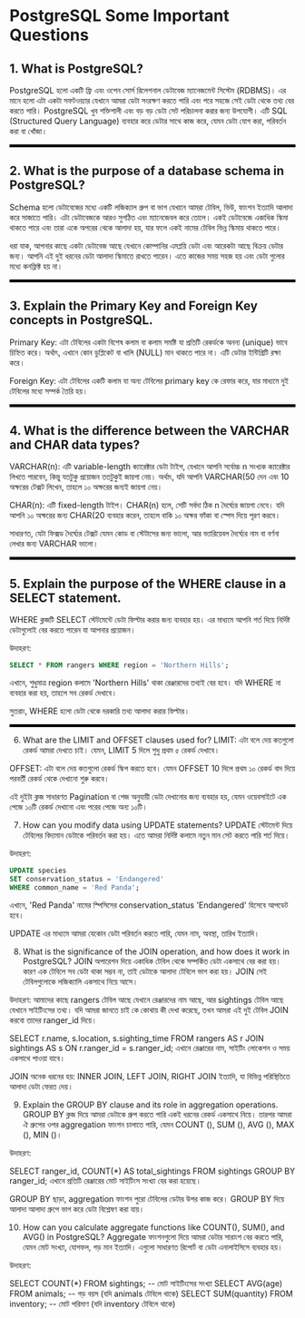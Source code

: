 # PostgreSQL Some Important Questions
## 1. What is PostgreSQL?

PostgreSQL হলো একটি ফ্রি এবং ওপেন সোর্স রিলেশনাল ডেটাবেজ ম্যানেজমেন্ট সিস্টেম (RDBMS)। এর মানে হলো এটা একটা সফটওয়্যার যেখানে আমরা ডেটা সংরক্ষণ করতে পারি এবং পরে সহজে সেই ডেটা থেকে তথ্য বের করতে পারি। PostgreSQL খুব শক্তিশালী এবং বড় বড় ডেটা সেট পরিচালনা করার জন্য উপযোগী। এটি SQL (Structured Query Language) ব্যবহার করে ডেটার সাথে কাজ করে, যেমন ডেটা যোগ করা, পরিবর্তন করা বা খোঁজা।

<hr style="border: 2px solid black;">

## 2. What is the purpose of a database schema in PostgreSQL?

Schema হলো ডেটাবেজের মধ্যে একটি লজিক্যাল গ্রুপ বা ভাগ যেখানে আমরা টেবিল, ভিউ, ফাংশন ইত্যাদি আলাদা করে সাজাতে পারি। এটা ডেটাবেজকে আরও সুগঠিত এবং ম্যানেজেবল করে তোলে। একই ডেটাবেজে একাধিক স্কিমা থাকতে পারে এবং তারা একে অপরের থেকে আলাদা হয়, যার ফলে একই নামের টেবিল ভিন্ন স্কিমায় থাকতে পারে।

ধরা যাক, আপনার কাছে একটা ডেটাবেজ আছে যেখানে কোম্পানির এমপ্লয়ি ডেটা এবং আরেকটা আছে বিক্রয় ডেটার জন্য। আপনি এই দুই ধরনের ডেটা আলাদা স্কিমাতে রাখতে পারেন। এতে কাজের সময় সহজ হয় এবং ডেটা গুলোর মধ্যে কনফ্লিক্ট হয় না।

<hr style="border: 2px solid black;">

## 3. Explain the Primary Key and Foreign Key concepts in PostgreSQL.

Primary Key: এটা টেবিলের একটা বিশেষ কলাম বা কলাম সমষ্টি যা প্রতিটি রেকর্ডকে অনন্য (unique) ভাবে চিহ্নিত করে। অর্থাৎ, এখানে কোন ডুপ্লিকেট বা খালি (NULL) মান থাকতে পারে না। এটি ডেটার ইন্টিগ্রিটি রক্ষা করে।

Foreign Key: এটা টেবিলের একটি কলাম যা অন্য টেবিলের primary key কে রেফার করে, যার মাধ্যমে দুই টেবিলের মধ্যে সম্পর্ক তৈরি হয়।

<hr style="border: 2px solid black;">

## 4. What is the difference between the VARCHAR and CHAR data types?

VARCHAR(n): এটি variable-length ক্যারেক্টার ডেটা টাইপ, যেখানে আপনি সর্বোচ্চ n সংখ্যক ক্যারেক্টার লিখতে পারবেন, কিন্তু যতটুকু প্রয়োজন ততটুকুই জায়গা নেয়। অর্থাৎ, যদি আপনি VARCHAR(50 দেন এবং 10 অক্ষরের টেক্সট লিখেন, তাহলে ১০ অক্ষরের জন্যই জায়গা নেয়।

CHAR(n): এটি fixed-length টাইপ। CHAR(n) হলে, সেটি সর্বদা ঠিক n দৈর্ঘ্যের জায়গা নেবে। যদি আপনি ১০ অক্ষরের জন্য CHAR(20 ব্যবহার করেন, তাহলে বাকি ১০ অক্ষর ফাঁকা বা স্পেস দিয়ে পূরণ করবে।

সাধারণত, যেটা ফিক্সড দৈর্ঘ্যের টেক্সট যেমন কোড বা স্টেটাসের জন্য ভালো, আর ভ্যারিয়েবল দৈর্ঘ্যের নাম বা বর্ণনা লেখার জন্য VARCHAR ভালো।

<hr style="border: 2px solid black;">

## 5. Explain the purpose of the WHERE clause in a SELECT statement.

WHERE ক্লজটি SELECT স্টেটমেন্টে ডেটা ফিল্টার করার জন্য ব্যবহার হয়। এর মাধ্যমে আপনি শর্ত দিয়ে নির্দিষ্ট ডেটাগুলোই বের করতে পারেন যা আপনার প্রয়োজন।

উদাহরণ:

```sql
SELECT * FROM rangers WHERE region = 'Northern Hills';
```
এখানে, শুধুমাত্র region কলামে 'Northern Hills' থাকা রেঞ্জারদের তথ্যই বের হবে। যদি WHERE না ব্যবহার করা হয়, তাহলে সব রেকর্ড দেখাবে।

সুতরাং, WHERE হলো ডেটা থেকে দরকারি তথ্য আলাদা করার ফিল্টার।

<hr style="border: 2px solid black;">

6. What are the LIMIT and OFFSET clauses used for?
LIMIT: এটা বলে দেয় কতগুলো রেকর্ড আমরা দেখতে চাই। যেমন, LIMIT 5 দিলে শুধু প্রথম ৫ রেকর্ড দেখাবে।

OFFSET: এটা বলে দেয় কতগুলো রেকর্ড স্কিপ করতে হবে। যেমন OFFSET 10 দিলে প্রথম ১০ রেকর্ড বাদ দিয়ে পরবর্তী রেকর্ড থেকে দেখানো শুরু করবে।

এই দুইটা ক্লজ সাধারণত Pagination বা পেজ অনুযায়ী ডেটা দেখানোর জন্য ব্যবহার হয়, যেমন ওয়েবসাইটে এক পেজে ১০টি রেকর্ড দেখানো এবং পরের পেজে অন্য ১০টি।

7. How can you modify data using UPDATE statements?
UPDATE স্টেটমেন্ট দিয়ে টেবিলের বিদ্যমান ডেটাকে পরিবর্তন করা হয়। এতে আমরা নির্দিষ্ট কলামে নতুন মান সেট করতে পারি শর্ত দিয়ে।

উদাহরণ:

```sql
UPDATE species
SET conservation_status = 'Endangered'
WHERE common_name = 'Red Panda';
```
এখানে, 'Red Panda' নামের স্পিসিসের conservation_status 'Endangered' হিসেবে আপডেট হবে।

UPDATE এর মাধ্যমে আমরা যেকোন ডেটা পরিবর্তন করতে পারি, যেমন নাম, অবস্থা, তারিখ ইত্যাদি।

8. What is the significance of the JOIN operation, and how does it work in PostgreSQL?
JOIN অপারেশন দিয়ে একাধিক টেবিল থেকে সম্পর্কিত ডেটা একসাথে বের করা হয়। কারণ এক টেবিলে সব ডেটা থাকা সম্ভব না, তাই ডেটাকে আলাদা টেবিলে ভাগ করা হয়। JOIN সেই টেবিলগুলোকে লজিক্যালি একসাথে নিয়ে আসে।

উদাহরণ: আমাদের কাছে rangers টেবিল আছে যেখানে রেঞ্জারদের নাম আছে, আর sightings টেবিল আছে যেখানে সাইটিংসের তথ্য। যদি আমরা জানতে চাই কে কোথায় কী দেখা করেছে, তখন আমরা এই দুই টেবিল JOIN করবো তাদের ranger_id দিয়ে।

SELECT r.name, s.location, s.sighting_time
FROM rangers AS r
JOIN sightings AS s ON r.ranger_id = s.ranger_id;
এখানে রেঞ্জারের নাম, সাইটিং লোকেশন ও সময় একসাথে পাওয়া যাবে।

JOIN অনেক ধরনের হয়: INNER JOIN, LEFT JOIN, RIGHT JOIN ইত্যাদি, যা বিভিন্ন পরিস্থিতিতে আলাদা ডেটা ফেরত দেয়।

9. Explain the GROUP BY clause and its role in aggregation operations.
GROUP BY ক্লজ দিয়ে আমরা ডেটাকে গ্রুপ করতে পারি একই ধরনের রেকর্ড একসাথে নিয়ে। তারপর আমরা ঐ গ্রুপের ওপর aggregation ফাংশন চালাতে পারি, যেমন COUNT (), SUM (), AVG (), MAX (), MIN ()।

উদাহরণ:

SELECT ranger_id, COUNT(*) AS total_sightings
FROM sightings
GROUP BY ranger_id;
এখানে প্রতিটি রেঞ্জারের মোট সাইটিংস সংখ্যা বের করা হয়েছে।

GROUP BY ছাড়া, aggregation ফাংশন পুরো টেবিলের ডেটার উপর কাজ করে। GROUP BY দিয়ে আলাদা আলাদা গ্রুপে ভাগ করে ডেটা বিশ্লেষণ করা যায়।

10. How can you calculate aggregate functions like COUNT(), SUM(), and AVG() in PostgreSQL?
Aggregate ফাংশনগুলো দিয়ে আমরা ডেটার সারাংশ বের করতে পারি, যেমন মোট সংখ্যা, যোগফল, গড় মান ইত্যাদি। এগুলো সাধারণত রিপোর্ট বা ডেটা এনালাইসিসে ব্যবহার হয়।

উদাহরণ:

SELECT COUNT(*) FROM sightings;   -- মোট সাইটিংসের সংখ্যা
SELECT AVG(age) FROM animals;      -- গড় বয়স (যদি animals টেবিলে থাকে)
SELECT SUM(quantity) FROM inventory;  -- মোট পরিমাণ (যদি inventory টেবিলে থাকে)